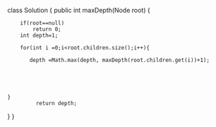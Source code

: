 class Solution {
    public int maxDepth(Node root) {
        
        if(root==null)
            return 0;
        int depth=1;
        
        for(int i =0;i<root.children.size();i++){
            
           depth =Math.max(depth, maxDepth(root.children.get(i))+1);
        
        
    
        
 
    }
             return depth;  
}
                           }
